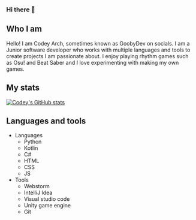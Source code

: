 ### Hi there 👋

<!--
**CodeyArch/CodeyArch** is a ✨ _special_ ✨ repository because its `README.md` (this file) appears on your GitHub profile.

Here are some ideas to get you started:

- 🔭 I’m currently working on ...
- 🌱 I’m currently learning ...
- 👯 I’m looking to collaborate on ...
- 🤔 I’m looking for help with ...
- 💬 Ask me about ...
- 📫 How to reach me: ...
- 😄 Pronouns: ...
- ⚡ Fun fact: ...
-->
## Who I am
Hello! I am Codey Arch, sometimes known as GoobyDev on socials. I am a Junior software developer who works with multiple languages and tools to create projects I am passionate about. I enjoy playing rhythm games such as Osu! and Beat Saber and I love experimenting with making my own games. 
## My stats
[![Codey's GitHub stats](https://github-readme-stats.vercel.app/api?username=codeyarch&theme=algolia&show_icons=true)](https://github.com/anuraghazra/github-readme-stats)
## Languages and tools
* Languages
  * Python
  * Kotlin
  * C#
  * HTML
  * CSS
  * JS
* Tools
  * Webstorm
  * IntelliJ Idea
  * Visual studio code
  * Unity game engine
  * Git  


